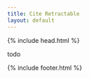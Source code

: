 ```yaml
---
title: Cite Retractable
layout: default
---
```

{% include head.html %}

todo

{% include footer.html %}

